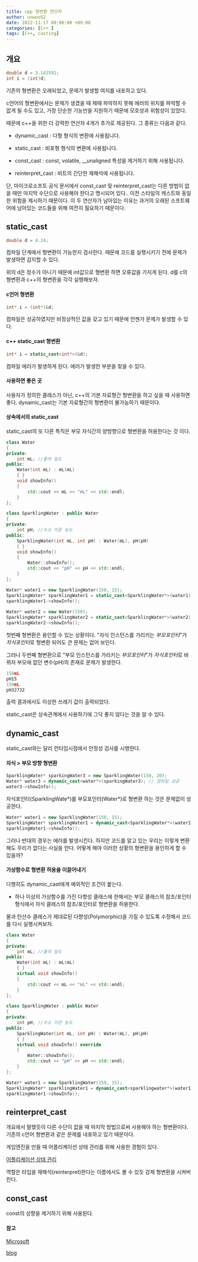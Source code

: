 ```yaml
---
title: cpp 형변환 연산자
author: unwoo52
date: 2022-11-17 00:00:00 +09:00
categories: [C++ ]
tags: [C++, casting]
---
```


## 개요

```cpp
double d = 3.141592;
int i = (int)d;
```

기존의 형변환은 오래되었고, 문제가 발생할 여지를 내포하고 있다.

c언어의 형변환에서는 문제가 생겼을 때 제때 파악하지 못해 에러의 위치를 파악할 수 없게 될 수도 있고, 가장 단순한 기능만을 지원하기 때문에 모호성과 위험성이 있었다.

때문에 c++을 위한 더 강력한 연산자 4개가 추가로 제공된다. 그 종류는 다음과 같다.

- dynamic\_cast : 다형 형식의 변환에 사용됩니다.

- static\_cast : 비포형 형식의 변환에 사용됩니다.

- const\_cast : const, volatile, \_\_unaligned 특성을 제거하기 위해 사용됩니다.

- reinterpret\_cast : 비트의 간단한 재해석에 사용됩니다.

단, 마이크로소프트 공식 문서에서 const\_cast 및 reinterpret\_cast는 다른 방법이 없을 때만 마지막 수단으로 사용해야 한다고 명시되어 있다.. 이전 스타일의 캐스트와 동일한 위험을 제시하기 때문이다. 이 두 연산자가 남아있는 이유는 과거의 오래된 소프트웨어에 남아있는 코드들을 위해 여전히 필요하기 때문이다.

## static\_cast


```cpp
double d = 4.24;
```

컴파일 단계에서 형변환이 가능한지 검사한다. 때문에 코드를 실행시키기 전에 문제가 발생하면 감지할 수 있다.

위의 d은 정수가 아니기 때문에 int값으로 형변환 하면 오류값을 가지게 된다. d를 c의 형변환과 c++의 형변환을 각각 실행해보자.

#### c언어 형변환 

```cpp
int* i = (int*)&d;
```

컴파일은 성공하였지만 비정상적인 값을 갖고 있기 때문에 언젠가 문제가 발생할 수 있다.


#### c++ static\_cast 형변환

```cpp
int* i = static_cast<int*>(&d);
```

컴파일 에러가 발생하게 된다. 에러가 발생한 부분을 찾을 수 있다.

#### 사용하면 좋은 곳

사용자가 정의한 클래스가 아닌, c++의 기본 자료형간 형변환을 하고 싶을 때 사용하면 좋다. dynamic\_cast는 기본 자료형간의 형변환이 불가능하기 때문이다.

#### 상속에서의 static\_cast

static\_cast의 또 다른 특직은 부모 자식간의 양방향으로 형변환을 허용한다는 것 이다.

```cpp
class Water 
{
private:
    int mL; //물의 밀도
public:
    Water(int mL) : mL(mL)
    { }
    void showInfo() 
    {
        std::cout << mL << "mL" << std::endl;
    }
};

class SparklingWater : public Water 
{
private:
    int pH; //수소 이온 농도
public:
    SparklingWater(int mL, int pH) : Water(mL), pH(pH)
    { }
    void showInfo()
    {
        Water::showInfo();
        std::cout << "pH" << pH << std::endl;
    }
};
```

```cpp
Water* water1 = new SparklingWater(150, 15);
SparklingWater* sparklingWater1 = static_cast<SparklingWater*>(water1); // 컴파일 성공
sparklingWater1->showInfo();  
    
Water* water2 = new Water(150);
SparklingWater* sparklingWater2 = static_cast<SparklingWater*>(water2); // 컴파일 성공. 그러나 좋지 않음
sparklingWater2->showInfo();
```

첫번째 형변환은 용인할 수 있는 상황이다. "자식 인스턴스를 가리키는 *부모포인터*"가 *자식포인터*로 형변환 되어도 큰 문제는 없어 보인다.

그러나 두번째 형변환으로 "부모 인스턴스를 가리키는 *부모포인터*"가 *자식포인터*로 바뀌자 부모에 없던 변수(pH)의 존재로 문제가 발생한다.

```cpp
150mL
pH15
150mL
pH32732
```

출력 결과에서도 이상한 쓰레기 값이 출력되었다.

static\_cast은 상속관계에서 사용하기에 그닥 좋지 않다는 것을 알 수 있다.

## dynamic\_cast

static\_cast와는 달리 런타임시점에서 안정성 검사를 시행한다.

#### 자식 > 부모 방향 형변환

```cpp
SparklingWater* sparkingWater3 = new SparklingWater(150, 20);
Water* water3 = dynamic_cast<water*>(sparkingWater3); // 컴파일 성공
water3->showInfo();
```

자식포인터(SparklingWate\*)를 부모포인터(Water\*)로 형변환 하는 것은 문제없이 성공한다.

```cpp
Water* water1 = new SparklingWater(150, 15);
SparklingWater* sparklingWater1 = dynamic_cast<SparklingWater*>(water1); // 에러
sparklingWater1->showInfo(); 
```

그러나 반대의 경우는 에러를 발생시킨다. 하지만 코드를 알고 있는 우리는 이렇게 변환해도 무리가 없다는 사실을 안다. 어떻게 해야 이러한 상황의 형변환을 용인하게 할 수 있을까?

#### 가상함수로 형변환 허용을 이끌어내기

다행히도 dynamic\_cast에게 예외적인 조건이 붙는다.

- 하나 이상의 가상함수를 가진 다향성 클래스에 한해서는 부모 클래스의 참조/포인터 형식에서 자식 클래스의 참조/포인터로 형변환을 허용한다.

물과 탄산수 클래스가 제대로된 다향성(Polymorphic)을 가질 수 있도록 수정해서 코드를 다시 실행시켜보자.

```cpp
class Water 
{
private:
    int mL; //물의 밀도
public:
    Water(int mL) : mL(mL)
    { }
    virtual void showInfo()
    {
        std::cout << mL << "mL" << std::endl;
    }
};

class SparklingWater : public Water 
{
private:
    int pH; //수소 이온 농도
public:
    SparklingWater(int mL, int pH) : Water(mL), pH(pH)
    { }
    virtual void showInfo() override
    {
        Water::showInfo();
        std::cout << "pH" << pH << std::endl;
    }
};
```

```cpp
Water* water1 = new SparklingWater(150, 15);
SparklingWater* sparklingWater1 = dynamic_cast<sparklingwater*>(water1); // 컴파일 성공
sparklingWater1->showInfo();  
```

## reinterpret\_cast

개요에서 말했듯이 다른 수단이 없을 때 마지막 방법으로써 사용해야 하는 형변환이다. 기존의 c언어 형변환과 같은 문제를 내포하고 있기 때문이다.

게임엔진을 만들 때 어플리케이션 상태 관리를 위해 사용한 경험이 있다.

[어플리케이션 상태 관리](https://unwoo52.github.io/posts/%EC%95%A0%ED%94%8C%EB%A6%AC%EC%BC%80%EC%9D%B4%EC%85%98-%EC%83%81%ED%83%9C-%EA%B4%80%EB%A6%AC/)

역할은 타입을 재해석(reinterpret)한다는 이름에서도 볼 수 있듯 강제 형변환을 시켜버린다. 

## const\_cast

const의 성향을 제거하기 위해 사용된다.

#### 참고

[Microsoft](https://learn.microsoft.com/ko-kr/cpp/cpp/casting-operators?view=msvc-170)

[blog](https://mynameisdabin.tistory.com/20)
